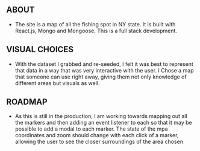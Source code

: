 ## ABOUT

* The site is a map of all the fishing spot in NY state. It is built with React.js, Mongo and Mongoose. This is a full stack development.

## VISUAL CHOICES

* With the dataset I grabbed and re-seeded, I felt it was best to represent that data in a way that was very interactive with the user. I Chose a map that someone can use right away, giving them not only knowledge of different areas but visuals as well.

## ROADMAP

* As this is still in the production, I am working towards mapping out all the markers and then adding an event listener to each so that it may be possible to add a modal to each marker. The state of the mpa coordinates and zoom should change with each click of a marker, allowing the user to see the closer surroundings of the area chosen 

